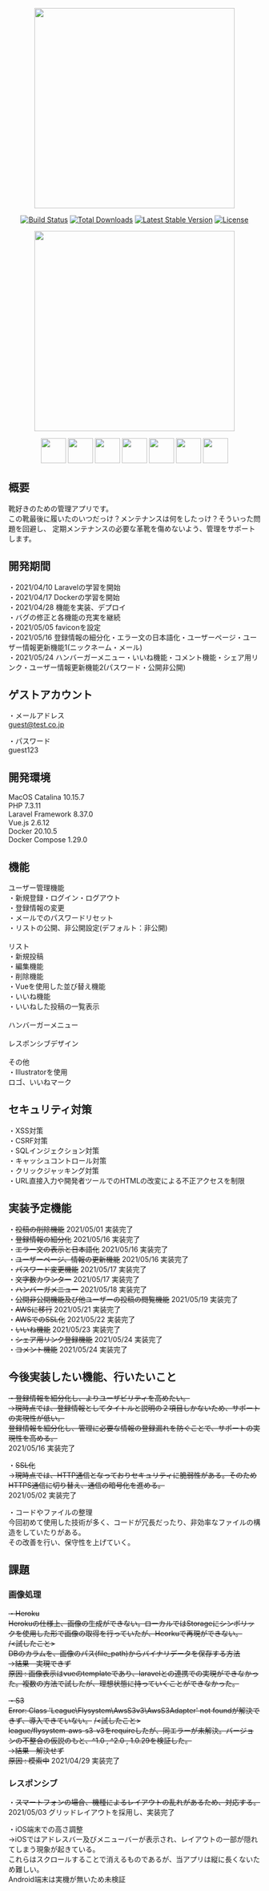 <p align="center"><a href="https://laravel.com" target="_blank"><img src="https://raw.githubusercontent.com/laravel/art/master/logo-lockup/5%20SVG/2%20CMYK/1%20Full%20Color/laravel-logolockup-cmyk-red.svg" width="400"></a></p>

<p align="center">
<a href="https://travis-ci.org/laravel/framework"><img src="https://travis-ci.org/laravel/framework.svg" alt="Build Status"></a>
<a href="https://packagist.org/packages/laravel/framework"><img src="https://img.shields.io/packagist/dt/laravel/framework" alt="Total Downloads"></a>
<a href="https://packagist.org/packages/laravel/framework"><img src="https://img.shields.io/packagist/v/laravel/framework" alt="Latest Stable Version"></a>
<a href="https://packagist.org/packages/laravel/framework"><img src="https://img.shields.io/packagist/l/laravel/framework" alt="License"></a>
</p>

<p align="center"><a href="https://github.com/tokiya-takai/live_with/tree/main/backend"><img src="https://user-images.githubusercontent.com/76773842/115679627-be19a500-a38d-11eb-9fe5-9f719a4e6920.png" width="400"><a></p>
<p align="center">
<img src="https://user-images.githubusercontent.com/76773842/115685325-1606da80-a393-11eb-9ec8-74fa975c6950.jpeg" width="50">
<img src="https://user-images.githubusercontent.com/76773842/115685404-28811400-a393-11eb-90c0-16ff513f7e45.jpeg" width="50">
<img src="https://user-images.githubusercontent.com/76773842/115685639-5ebe9380-a393-11eb-94a7-bf3f67ae75b2.png" width="50">
<img src="https://user-images.githubusercontent.com/76773842/115685719-71d16380-a393-11eb-920e-e0321e4b6a4f.png" width="50">
<img src="https://user-images.githubusercontent.com/76773842/115685830-8e6d9b80-a393-11eb-8fd5-0607c58187b3.png" width="50">
<img src="https://user-images.githubusercontent.com/76773842/115685885-9cbbb780-a393-11eb-86a4-4874da724ae5.png" width="50">
<img src="https://user-images.githubusercontent.com/76773842/115685967-b230e180-a393-11eb-981f-082fbc497a04.png" width="50">
</p>

## 概要

靴好きのための管理アプリです。<br />
この靴最後に履いたのいつだっけ？メンテナンスは何をしたっけ？そういった問題を回避し、<bt />
定期メンテナンスの必要な革靴を傷めないよう、管理をサポートします。<br />

## 開発期間
・2021/04/10 Laravelの学習を開始<br />
・2021/04/17 Dockerの学習を開始<br />
・2021/04/28 機能を実装、デプロイ<br />
・バグの修正と各機能の充実を継続<br />
・2021/05/05 faviconを設定<br />
・2021/05/16 登録情報の細分化・エラー文の日本語化・ユーザーページ・ユーザー情報更新機能1(ニックネーム・メール)<br />
・2021/05/24 ハンバーガーメニュー・いいね機能・コメント機能・シェア用リンク・ユーザー情報更新機能2(パスワード・公開非公開)<br />

## ゲストアカウント

・メールアドレス<br />
guest@test.co.jp<br />

・パスワード<br />
guest123<br />


## 開発環境

MacOS Catalina 10.15.7<br />
PHP 7.3.11<br />
Laravel Framework 8.37.0<br />
Vue.js 2.6.12<br />
Docker 20.10.5<br />
Docker Compose 1.29.0<br />

## 機能

ユーザー管理機能<br />
・新規登録・ログイン・ログアウト<br />
・登録情報の変更<br />
・メールでのパスワードリセット<br />
・リストの公開、非公開設定(デフォルト：非公開)<br />
<br />
リスト<br />
・新規投稿<br />
・編集機能<br />
・削除機能<br />
・Vueを使用した並び替え機能<br />
・いいね機能<br />
・いいねした投稿の一覧表示<br />
<br />
ハンバーガーメニュー<br />
<br />
レスポンシブデザイン<br />
<br />
その他<br />
・Illustratorを使用<br />
ロゴ、いいねマーク<br />

## セキュリティ対策
・XSS対策<br />
・CSRF対策<br />
・SQLインジェクション対策<br />
・キャッシュコントロール対策<br />
・クリックジャッキング対策<br />
・URL直接入力や開発者ツールでのHTMLの改変による不正アクセスを制限<br />

## 実装予定機能

・~~投稿の削除機能~~                             2021/05/01 実装完了<br />
・~~登録情報の細分化~~                           2021/05/16 実装完了<br />
・~~エラー文の表示と日本語化~~                     2021/05/16 実装完了<br />
・~~ユーザーページ、情報の更新機能~~                2021/05/16 実装完了<br />
・~~パスワード変更機能~~                          2021/05/17 実装完了<br />
・~~文字数カウンター~~                            2021/05/17 実装完了<br />
・~~ハンバーガメニュー~~                          2021/05/18 実装完了<br />
・~~公開非公開機能及び他ユーザーの投稿の閲覧機能~~    2021/05/19 実装完了<br />
・~~AWSに移行~~                                 2021/05/21 実装完了<br />
・~~AWSでのSSL化~~                              2021/05/22 実装完了<br />
・~~いいね機能~~                                 2021/05/23 実装完了<br />
・~~シェア用リンク登録機能~~                       2021/05/24 実装完了<br />
・~~コメント機能~~                               2021/05/24 実装完了<br />

## 今後実装したい機能、行いたいこと

~~・登録情報を細分化し、よりユーザビリティを高めたい。~~<br />
~~->現時点では、登録情報としてタイトルと説明の２項目しかないため、サポートの実現性が低い。~~<br />
~~登録情報を細分化し、管理に必要な情報の登録漏れを防ぐことで、サポートの実現性を高める。~~<br />
2021/05/16 実装完了

・~~SSL化~~<br />
->~~現時点では、HTTP通信となっておりセキュリティに脆弱性がある。そのためHTTPS通信に切り替え、通信の暗号化を進める。~~<br />
2021/05/02 実装完了

・コードやファイルの整理<br />
今回初めて使用した技術が多く、コードが冗長だったり、非効率なファイルの構造をしていたりがある。<br />
その改善を行い、保守性を上げていく。<br />


## 課題

### 画像処理

~~・Heroku~~<br />
~~Herokuの仕様上、画像の生成ができない。ローカルではStorageにシンボリックを使用した形で画像の取得を行っていたが、Heorkuで再現ができない。~~<br />
~~/<試したこと>~~<br />
~~DBのカラムを、画像のパス(file_path)からバイナリデータを保存する方法~~<br />
~~->結果　実現できず~~<br />
~~原因 : 画像表示はvueのtemplateであり、laravelとの連携での実現ができなかった。複数の方法で試したが、理想状態に持っていくことができなかった。~~<br />

~~・S3~~<br />
~~Error: Class 'League\Flysystem\AwsS3v3\AwsS3Adapter' not foundが解決できず、導入できていない。~~
~~/<試したこと>~~<br />
~~league/flysystem-aws-s3-v3をrequireしたが、同エラーが未解決。バージョンの不整合の仮説のもと、^1.0 , ^2.0 , 1.0.29を検証した。~~<br />
~~->結果　解決せず~~<br />
~~原因 : 模索中~~
2021/04/29 実装完了

### レスポンシブ

・~~スマートフォンの場合、機種によるレイアウトの乱れがあるため、対応する。~~<br />
2021/05/03 グリッドレイアウトを採用し、実装完了

・iOS端末での高さ調整<br />
->iOSではアドレスバー及びメニューバーが表示され、レイアウトの一部が隠れてしまう現象が起きている。<br />
これらはスクロールすることで消えるものであるが、当アプリは縦に長くないため難しい。<br />
Android端末は実機が無いため未検証<br />
<br />